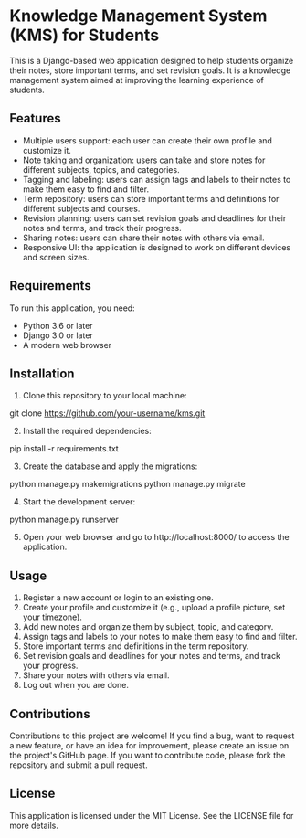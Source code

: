 # Knowledge Management System (KMS) for Students

This is a Django-based web application designed to help students organize their notes, store important terms, and set revision goals. It is a knowledge management system aimed at improving the learning experience of students.

## Features

- Multiple users support: each user can create their own profile and customize it.
- Note taking and organization: users can take and store notes for different subjects, topics, and categories.
- Tagging and labeling: users can assign tags and labels to their notes to make them easy to find and filter.
- Term repository: users can store important terms and definitions for different subjects and courses.
- Revision planning: users can set revision goals and deadlines for their notes and terms, and track their progress.
- Sharing notes: users can share their notes with others via email.
- Responsive UI: the application is designed to work on different devices and screen sizes.

## Requirements

To run this application, you need:

- Python 3.6 or later
- Django 3.0 or later
- A modern web browser

## Installation

1. Clone this repository to your local machine:

git clone https://github.com/your-username/kms.git


2. Install the required dependencies:

pip install -r requirements.txt

3. Create the database and apply the migrations:

python manage.py makemigrations
python manage.py migrate

4. Start the development server:

python manage.py runserver


5. Open your web browser and go to http://localhost:8000/ to access the application.

## Usage

1. Register a new account or login to an existing one.
2. Create your profile and customize it (e.g., upload a profile picture, set your timezone).
3. Add new notes and organize them by subject, topic, and category.
4. Assign tags and labels to your notes to make them easy to find and filter.
5. Store important terms and definitions in the term repository.
6. Set revision goals and deadlines for your notes and terms, and track your progress.
7. Share your notes with others via email.
8. Log out when you are done.

## Contributions

Contributions to this project are welcome! If you find a bug, want to request a new feature, or have an idea for improvement, please create an issue on the project's GitHub page. If you want to contribute code, please fork the repository and submit a pull request.

## License

This application is licensed under the MIT License. See the LICENSE file for more details.

